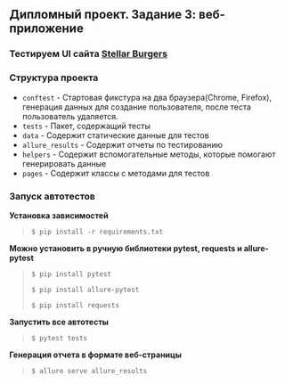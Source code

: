 ## Дипломный проект. Задание 3: веб-приложение

### Тестируем UI сайта [Stellar Burgers](https://stellarburgers.nomoreparties.site)

### Структура проекта

- `conftest` - Cтартовая фикстура на два браузера(Chrome, Firefox), генерация данных для создание пользователя, после теста пользователь удаляется. 
- `tests` - Пакет, содержащий тесты
- `data` - Содержит cтатические данные для тестов
- `allure_results` - Содержит отчеты по тестированию 
- `helpers` - Содержит вспомогательные методы, которые помогают генерировать данные
- `pages` - Содержит классы с методами для тестов

### Запуск автотестов

**Установка зависимостей**

> `$ pip install -r requirements.txt`

**Можно установить в ручную библиотеки pytest,  requests и allure-pytest**

>  `$ pip install pytest`
> 
>  `$ pip install allure-pytest`
> 
>  `$ pip install requests` 

**Запустить все автотесты**

>  `$ pytest tests`

**Генерация отчета в формате веб-страницы**

>  `$ allure serve allure_results `